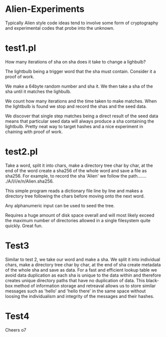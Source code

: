 # Alien-Experiments
Typically Alien style code ideas tend to involve some form of cryptography 
and experimental codes that probe into the unknown.

# test1.pl
How many iterations of sha on sha does it take to change a lighbulb?

The lightbulb being a trigger word that the sha must contain.
Consider it a proof of work.

We make a 64byte random number and sha it. We then take a sha of the
sha until it matches the lighbulb.

We count how many iterations and the time taken to make matches.
When the lightbulb is found we stop and record the shas and the seed data.

We discover that single step matches being a direct result of the seed data
means that particular seed data will always produce a sha containing the lightbulb.
Pretty neat way to target hashes and a nice experiment in chaining with proof of work.

# test2.pl
Take a word, split it into chars, make a directory
tree char by char, at the end of the word create a 
sha256 of the whole word and save a file as sha256.
For example, to record the sha 'Alien' we follow 
the path....... ./A/l/i/e/n/Alien.sha256.

This simple program reads a dictionary file line by
line and makes a directory tree following the chars
before moving onto the next word.

Any alphanumeric input can be used to seed the tree.

Requires a huge amount of disk space overall and will
most likely exceed the maximum number of directories
allowed in a single filesystem quite quickly.
Great fun.

# Test3
Similar to test 2, we take our word and make a sha.
We split it into individual chars, make a directory
tree char by char, at the end of sha create metadata
of the whole sha and save as data.
For a fast and efficient lookup table we avoid data
duplication as each sha is unique to the data within
and therefore creates unique directory paths that
have no duplication of data.
This black-box method of information storage and
retreaval allows us to store similar messages such
as 'hello' and 'hello there' in the same space without
loosing the individualism and integrity of the messages
and their hashes.

# Test4

Cheers o7
